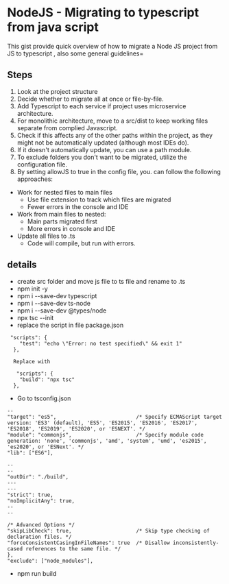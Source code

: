 # NodeJS - Migrating to typescript from java script

This gist provide quick overview of how to migrate a Node JS project from JS to typescript , also some general guidelines=

## Steps

1. Look at the project structure
1. Decide whether to migrate all at once or file-by-file.
1. Add Typescript to each service if project uses microservice architecture.
1. For monolithic architecture, move to a src/dist to keep working files separate from complied Javascript.
1. Check if this affects any of the other paths within the project, as they might not be automatically updated (although most IDEs do).
1. If it doesn't automatically update, you can use a path module.
1. To exclude folders you don't want to be migrated, utilize the configuration file.
1. By setting allowJS to true in the config file, you. can follow the following approaches:

- Work for nested files to main files
  - Use file extension to track which files are migrated
  - Fewer errors in the console and IDE
- Work from main files to nested:
  - Main parts migrated first
  - More errors in console and IDE
- Update all files to .ts
  - Code will compile, but run with errors.

## details

- create src folder and move js file to ts file and rename to .ts
- npm init -y
- npm i --save-dev typescript
- npm i --save-dev ts-node
- npm i --save-dev @types/node
- npx tsc --init
- replace the script in file package.json

```
 "scripts": {
    "test": "echo \"Error: no test specified\" && exit 1"
  },
  
  Replace with 
  
   "scripts": {
    "build": "npx tsc"
  },

```

- Go to tsconfig.json
```
--
"target": "es5",                          /* Specify ECMAScript target version: 'ES3' (default), 'ES5', 'ES2015', 'ES2016', 'ES2017', 'ES2018', 'ES2019', 'ES2020', or 'ESNEXT'. */
"module": "commonjs",                     /* Specify module code generation: 'none', 'commonjs', 'amd', 'system', 'umd', 'es2015', 'es2020', or 'ESNext'. */
"lib": ["ES6"],    

--
--
"outDir": "./build",
---
---
"strict": true,  
"noImplicitAny": true,
--
--

/* Advanced Options */
"skipLibCheck": true,                     /* Skip type checking of declaration files. */
"forceConsistentCasingInFileNames": true  /* Disallow inconsistently-cased references to the same file. */
},
"exclude": ["node_modules"],
```
- npm run build
